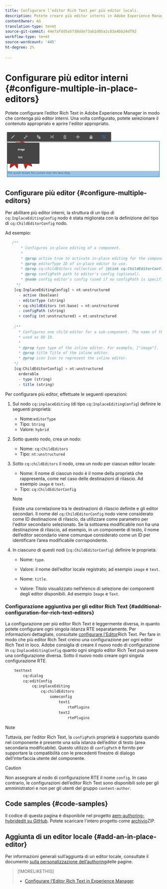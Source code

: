 ```yaml
---
title: Configurare l’editor Rich Text per più editor locali.
description: Potete creare più editor interni in Adobe Experience Manager configurando Editor Rich Text.
contentOwner: AG
translation-type: tm+mt
source-git-commit: 44e7afdd5a5738dde73ab1d05a1c83a4bb24df92
workflow-type: tm+mt
source-wordcount: '445'
ht-degree: 2%

---
```



# Configurare più editor interni {#configure-multiple-in-place-editors}

Potete configurare l’editor Rich Text in Adobe Experience Manager in modo che contenga più editor interni. Una volta configurato, potete selezionare il contenuto appropriato e aprire l&#39;editor appropriato.

![Un editor locale specifico](assets/rte-inplace-editor.png)

## Configurare più editor {#configure-multiple-editors}

Per abilitare più editor interni, la struttura di un tipo di `cq:InplaceEditingConfig` nodo è stata migliorata con la definizione del tipo di `cq:ChildEditorConfig` nodo.

Ad esempio:

```js
   /**
       * Configures in-place editing of a component.
       *
       * @prop active true to activate in-place editing for the component.
       * @prop editorType ID of in-place editor to use.
       * @prop cq:childEditors collection of {@link cq:ChildEditorConfig} nodes.
       * @prop configPath path to editor's config (optional).
       * @node config editor's config (used if no configPath is specified; optional).
     */
    [cq:InplaceEditingConfig] > nt:unstructured
      - active (boolean)
      - editorType (string)
      + cq:childEditors (nt:base) = nt:unstructured
      - configPath (string)
      + config (nt:unstructured) = nt:unstructured

    /**
      * Configures one child editor for a sub-component. The name of the this node is
      * used as DD ID.
      *
      * @prop type type of the inline editor. For example, ["image"].
      * @prop title Title of the inline editor.
      * @prop icon Icon to represent the inline editor.
    */
    [cq:ChildEditorConfig] > nt:unstructured
      orderable
      - type (string)
      - title (string)
```

Per configurare più editor, effettuate le seguenti operazioni:

1. Sul nodo `cq:inplaceEditing` (di tipo `cq:InplaceEditingConfig`) definire le seguenti proprietà:

   * Nome:`editorType`
   * Tipo: `String`
   * Valore: `hybrid`

1. Sotto questo nodo, crea un nodo:

   * Nome: `cq:ChildEditors`
   * Tipo: `nt:unstructured`

1. Sotto `cq:childEditors` il nodo, crea un nodo per ciascun editor locale:

   * Nome: Il nome di ciascun nodo è il nome della proprietà che rappresenta, come nel caso delle destinazioni di rilascio. Ad esempio `image` e `text`.
   * Tipo: `cq:ChildEditorConfig`

   >[!NOTE]
   >
   >Esiste una correlazione tra le destinazioni di rilascio definite e gli editor secondari. Il nome del `cq:ChildEditorConfig` nodo viene considerato come ID destinazione di rilascio, da utilizzare come parametro per l&#39;editor secondario selezionato. Se la sottoarea modificabile non ha una destinazione di rilascio, ad esempio, in un componente di testo, il nome dell’editor secondario viene comunque considerato come un ID per identificare l’area modificabile corrispondente.

1. In ciascuno di questi nodi (`cq:ChildEditorConfig`) definire le proprietà:

   * Nome: `type`.
   * Valore: il nome dell’editor locale registrato; ad esempio `image` e `text`.

   * Nome: `title`.
   * Valore: Titolo visualizzato nell’elenco di selezione dei componenti degli editor disponibili. Ad esempio `Image` e `Text`.

### Configurazione aggiuntiva per gli editor Rich Text {#additional-configuration-for-rich-text-editors}

La configurazione per più editor Rich Text è leggermente diversa, in quanto potete configurare ogni singola istanza RTE separatamente. Per informazioni dettagliate, consultate [configurare l&#39;Editor](/help/sites-administering/rich-text-editor.md)Rich Text. Per fare in modo che più editor Rich Text creino una configurazione per ogni editor Rich Text in loco.  Adobe consiglia di creare il nuovo nodo di configurazione in `cq:InplaceEditingConfig` quanto ogni singolo editor Rich Text può avere una configurazione diversa. Sotto il nuovo nodo creare ogni singola configurazione RTE.

```xml
    texttext
        cq:dialog
        cq:editConfig
            cq:inplaceEditing
                cq:childEditors
                    someconfig
                        text1
                            rtePlugins
                        text2
                            rtePlugins
```

>[!NOTE]
>
>Tuttavia, per l’editor Rich Text, la `configPath` proprietà è supportata quando nel componente è presente una sola istanza dell’editor di testo (area secondaria modificabile). Questo utilizzo di `configPath` è fornito per supportare la compatibilità con le precedenti finestre di dialogo dell’interfaccia utente del componente.

>[!CAUTION]
>
>Non assegnare al nodo di configurazione RTE il nome `config`. In caso contrario, le configurazioni dell’editor Rich Text sono disponibili solo per gli amministratori e non per gli utenti del gruppo `content-author`.

## Code samples {#code-samples}

Il codice di questa pagina è disponibile nel progetto [aem-authoring-hybridedit su GitHub](https://github.com/Adobe-Marketing-Cloud/aem-authoring-hybrideditors). Potete scaricare l&#39;intero progetto come [archivio](https://github.com/Adobe-Marketing-Cloud/aem-authoring-hybrideditors/archive/master.zip)ZIP.

## Aggiunta di un editor locale {#add-an-in-place-editor}

Per informazioni generali sull’aggiunta di un editor locale, consultate il documento [sulla personalizzazione dell’authoring](/help/sites-developing/customizing-page-authoring-touch.md#add-new-in-place-editor)delle pagine.

>[!MORELIKETHIS]
>
>* [Configurare l&#39;Editor Rich Text in  Experience Manager](/help/sites-administering/rich-text-editor.md).

